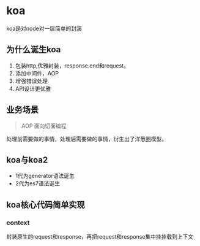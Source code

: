 # koa

koa是对node对一层简单的封装

## 为什么诞生koa

1. 包装http,优雅封装，response.end和request。
2. 添加中间件，AOP
3. 增强错误处理
4. API设计更优雅

## 业务场景

> AOP 面向切面编程

处理前需要做的事情，处理后需要做的事情，衍生出了洋葱圈模型。

## koa与koa2

- 1代为generator语法诞生
- 2代为es7语法诞生

## koa核心代码简单实现

### context

封装原生的request和response，再把request和response集中挂挂载到上下文
